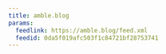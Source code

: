 ```yaml
---
title: amble.blog
params:
  feedlink: https://amble.blog/feed.xml
  feedid: 0da5f019afc503f1c84721bf28753741
---
```

